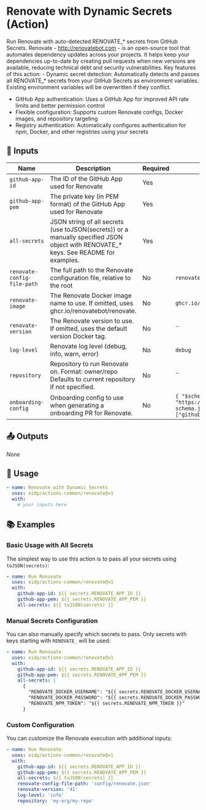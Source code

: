 <!-- NOTE: This file's contents are automatically generated. Do not edit manually. -->
# Renovate with Dynamic Secrets (Action)

Run Renovate with auto-detected RENOVATE_* secrets from GitHub Secrets.
Renovate - http://renovatebot.com - is an open-source tool that automates dependency updates across your projects. It helps keep your dependencies up-to-date by creating pull requests when new versions are available, reducing technical debt and security vulnerabilities.
Key features of this action: - Dynamic secret detection: Automatically detects and passes all RENOVATE_*
  secrets from your GitHub Secrets as environment variables. Existing environment variables
  will be overwritten if they conflict.
- GitHub App authentication: Uses a GitHub App for improved API rate limits
  and better permission control
- Flexible configuration: Supports custom Renovate configs, Docker images,
  and repository targeting
- Registry authentication: Automatically configures authentication for npm,
  Docker, and other registries using your secrets

## 🔧 Inputs

|            Name           |                                                            Description                                                            |Required|                                                     Default                                                    |
|---------------------------|-----------------------------------------------------------------------------------------------------------------------------------|--------|----------------------------------------------------------------------------------------------------------------|
|      `github-app-id`      |                                             The ID of the GitHub App used for Renovate                                            |   Yes  |                                                                                                                |
|      `github-app-pem`     |                                The private key (in PEM format) of the GitHub App used for Renovate                                |   Yes  |                                                                                                                |
|       `all-secrets`       |JSON string of all secrets (use toJSON(secrets)) or a manually specified JSON object with RENOVATE_* keys. See README for examples.|   Yes  |                                                                                                                |
|`renovate-config-file-path`|                               The full path to the Renovate configuration file, relative to the root                              |   No   |                                                 `renovate.json`                                                |
|      `renovate-image`     |                       The Renovate Docker image name to use. If omitted, uses ghcr.io/renovatebot/renovate.                       |   No   |                                           `ghcr.io/renovate/renovate`                                          |
|     `renovate-version`    |                           The Renovate version to use. If omitted, uses the default version Docker tag.                           |   No   |                                                       ``                                                       |
|        `log-level`        |                                           Renovate log level (debug, info, warn, error)                                           |   No   |                                                     `debug`                                                    |
|        `repository`       |                 Repository to run Renovate on. Format: owner/repo Defaults to current repository if not specified.                |   No   |                                                       ``                                                       |
|    `onboarding-config`    |                               Onboarding config to use when generating a onboarding PR for Renovate.                              |   No   |`{ "$schema": "https://docs.renovatebot.com/renovate-schema.json", "extends": ["github>eidp/renovate-config"] }`|

## 📤 Outputs

_None_

## 🚀 Usage

```yaml
- name: Renovate with Dynamic Secrets
  uses: eidp/actions-common/renovate@v1
  with:
    # your inputs here
```


## 📚 Examples

### Basic Usage with All Secrets

The simplest way to use this action is to pass all your secrets using `toJSON(secrets)`:

```yaml
- name: Run Renovate
  uses: eidp/actions-common/renovate@v1
  with:
    github-app-id: ${{ secrets.RENOVATE_APP_ID }}
    github-app-pem: ${{ secrets.RENOVATE_APP_PEM }}
    all-secrets: ${{ toJSON(secrets) }}
```

### Manual Secrets Configuration

You can also manually specify which secrets to pass. Only secrets with keys starting with `RENOVATE_` will be used:

```yaml
- name: Run Renovate
  uses: eidp/actions-common/renovate@v1
  with:
    github-app-id: ${{ secrets.RENOVATE_APP_ID }}
    github-app-pem: ${{ secrets.RENOVATE_APP_PEM }}
    all-secrets: |
      {
        "RENOVATE_DOCKER_USERNAME": "${{ secrets.RENOVATE_DOCKER_USERNAME }}",
        "RENOVATE_DOCKER_PASSWORD": "${{ secrets.RENOVATE_DOCKER_PASSWORD }}",
        "RENOVATE_NPM_TOKEN": "${{ secrets.RENOVATE_NPM_TOKEN }}"
      }
```

### Custom Configuration

You can customize the Renovate execution with additional inputs:

```yaml
- name: Run Renovate
  uses: eidp/actions-common/renovate@v1
  with:
    github-app-id: ${{ secrets.RENOVATE_APP_ID }}
    github-app-pem: ${{ secrets.RENOVATE_APP_PEM }}
    all-secrets: ${{ toJSON(secrets) }}
    renovate-config-file-path: 'config/renovate.json'
    renovate-version: '41'
    log-level: 'info'
    repository: 'my-org/my-repo'
```
